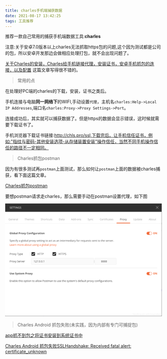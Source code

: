 ```yaml
---
title: charles手机端捕获数据
date: 2021-08-17 13:42:25
tags: 工具推荐
---
```

推荐一款自己常用的捕获手机端数据工具:**charles**

注意:关于安卓7.0版本以上charles无法抓取https包的问题,这个因为测试都是公司的包，所以安卓开发那边会做相应处理打包，就不会出现问题了。

[关于Charles的安装，Charles给手机链接代理，安装证书，安卓手机抓包的连接，以及配置](https://blog.csdn.net/lovelygirlyuzhu/article/details/109645152) 这篇文章写得很不错的。

> 常用的点

在处理好PC端的charles的下载，安装，证书之类后。

手机连接与电脑**同一网络下**的WIFI,手动设置`代理`，主机名`charles:Help->Local IP Addresses`,端口名`charles:Proxy->Proxy Settings->Port`。

连接成功后，其实就可以捕获数据了。但是https的数据会显示错误，这时候就需要下载证书了。

手机浏览器下载证书链接:http://chls.pro/ssl,下载完后。让手机信任证书，例如:"指纹与密码-其他安装选项-从存储装置安装"操作信任，当然不同手机操作信任的路径不一定相同。

> Charles抓包postman

因为有很多测试再`postman`上面测试，那么如何让`postman`上面的数据被charles捕获，看下面这篇文章。

[Charles抓包postman](https://blog.csdn.net/zhongyili_sohu/article/details/87881861)

要想postman请求走charles，那么需要手动在postman设置代理，如下图

![](charles手机端捕获数据/1.png)

> Charles Android 抓包失败(未实践，因为内部有专门可捕捉包)

[app抓不到包之将证书安装到系统证书中](https://blog.csdn.net/x2584179909/article/details/108376220)

[Charles Android 抓包失败SSLHandshake: Received fatal alert: certificate_unknown](https://blog.csdn.net/mrxiagc/article/details/75329629)
